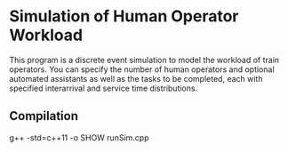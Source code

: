 # Simulation of Human Operator Workload
This program is a discrete event simulation to model the workload of train operators. You can specify the number of human operators and optional automated assistants as well as the tasks to be completed, each with specified interarrival and service time distributions.

## Compilation 
g++ -std=c++11 -o SHOW runSim.cpp
